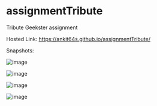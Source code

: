 # assignmentTribute
Tribute Geekster assignment

Hosted Link: https://ankit64s.github.io/assignmentTribute/

Snapshots:

![image](https://github.com/Ankit64s/assignmentTribute/assets/44794402/80e5069a-fcbc-4f3c-b6f8-ce5f9033cd83)

![image](https://github.com/Ankit64s/assignmentTribute/assets/44794402/7a85d406-47bf-49b7-baf6-04e6e62ebb57)

![image](https://github.com/Ankit64s/assignmentTribute/assets/44794402/c0cd08f1-43a4-44ce-9f02-318211d8aac7)

![image](https://github.com/Ankit64s/assignmentTribute/assets/44794402/f8819389-110d-4c0e-8342-41be28db404e)





